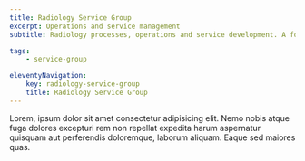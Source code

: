 ```yaml
---
title: Radiology Service Group
excerpt: Operations and service management
subtitle: Radiology processes, operations and service development. A forum for regional Radiology Service Managers to meet, plan and share experience.

tags: 
    - service-group

eleventyNavigation:
    key: radiology-service-group
    title: Radiology Service Group
---
```


Lorem, ipsum dolor sit amet consectetur adipisicing elit. Nemo nobis atque fuga dolores excepturi rem non repellat expedita harum aspernatur quisquam aut perferendis doloremque, laborum aliquam. Eaque sed maiores quas.